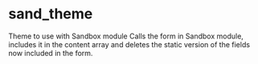 # sand_theme
Theme to use with Sandbox module
Calls the form in Sandbox module, includes it in the content array
and deletes the static version of the fields now included in the form.
